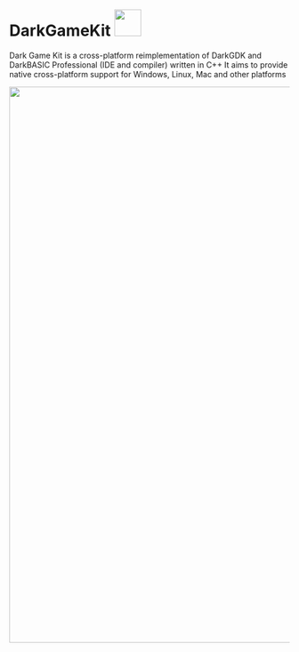 # DarkGameKit <img src="https://i.imgur.com/D8CVR9i.png" width="48"><br/>

Dark Game Kit is a cross-platform reimplementation of DarkGDK and DarkBASIC Professional (IDE and compiler) written in C++
It aims to provide native cross-platform support for Windows, Linux, Mac and other platforms

<img src="https://i.imgur.com/ZcOeHS4.gif" width="1000"><br/>